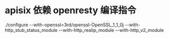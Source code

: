 # apisix 依赖 openresty 编译指令

./configure --with-openssl=3rd/openssl-OpenSSL_1_1_0j --with-http_stub_status_module --with-http_realip_module --with-http_v2_module